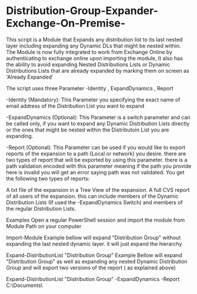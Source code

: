 # Distribution-Group-Expander-Exchange-On-Premise-
This script is a Module that Expands any distribution list to its last nested layer including expanding any Dynamic DLs that might be nested within. The Module is now fully integrated to work from Exchange Online by authenticating to exchange online upon importing the module, It also has the ability to avoid expanding Nested Distributions Lists  or Dynamic Distributions Lists that are already expanded by marking them on screen as 'Already Expanded'

The script uses three Parameter -Identity , ExpandDynamics , Report

-Identity (Mandatory): This Parameter you specifying the exact name of email address of the Distribution List you want to expand

-ExpandDynamics (Optional): This Parameter is a switch parameter and can be called only, if you want to expand any Dynamic Distribution Lists directly or the ones that might be nested within the Distributoin List you are expanding.

-Report (Optional): This Parameter can be used if you would like to export reports of the expansion to a path (Local or network) you desire. there are two types of report that will be exported by using this parameter. there is a path validation encoded with this parameter meaning if the path you provide here is invalid you will get an error saying path was not validated. You get the following two types of reports:

A txt file of the expansion in a Tree View of the expansion.
A full CVS report of all users of the expansion. this can include members of the Dynamic Distribution Lists (If used the -ExpandDynamics Switch) and members of the regular Distribution Lists.


Examples
Open a regular PowerShell session and import the module from Module Path on your computer

Import-Module <Module Path>
Example bellow will expand "Distribution Group" without expanding the last nested dynamic layer. it will just expand the hierarchy 

Expand-DistributionList "Distribution Group"
Example Bellow will expand "Distribution Group" as well as expanding any nested Dynamic Distribution Group and will export two versions of the report ( as explained above)

Expand-DistributionList "Distribution Group" -ExpandDynamics -Report C:\Documents\



